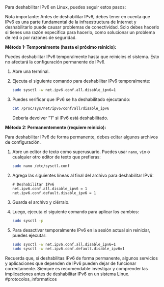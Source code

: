 Para deshabilitar IPv6 en Linux, puedes seguir estos pasos:

Nota importante: Antes de deshabilitar IPv6, debes tener en cuenta que IPv6 es una parte fundamental de la infraestructura de Internet y deshabilitarlo puede causar problemas de conectividad. Solo debes hacerlo si tienes una razón específica para hacerlo, como solucionar un problema de red o por razones de seguridad.

**Método 1: Temporalmente (hasta el próximo reinicio):**

Puedes deshabilitar IPv6 temporalmente hasta que reinicies el sistema. Esto no afectará la configuración permanente de IPv6.

1. Abre una terminal.

2. Ejecuta el siguiente comando para deshabilitar IPv6 temporalmente:

   ```bash
   sudo sysctl -w net.ipv6.conf.all.disable_ipv6=1
   ```

3. Puedes verificar que IPv6 se ha deshabilitado ejecutando:

   ```bash
   cat /proc/sys/net/ipv6/conf/all/disable_ipv6
   ```

   Debería devolver "1" si IPv6 está deshabilitado.

**Método 2: Permanentemente (requiere reinicio):**

Para deshabilitar IPv6 de forma permanente, debes editar algunos archivos de configuración.

1. Abre un editor de texto como superusuario. Puedes usar `nano`, `vim` o cualquier otro editor de texto que prefieras:

   ```bash
   sudo nano /etc/sysctl.conf
   ```

2. Agrega las siguientes líneas al final del archivo para deshabilitar IPv6:

   ```
   # Deshabilitar IPv6
   net.ipv6.conf.all.disable_ipv6 = 1
   net.ipv6.conf.default.disable_ipv6 = 1
   ```

3. Guarda el archivo y ciérralo.

4. Luego, ejecuta el siguiente comando para aplicar los cambios:

   ```bash
   sudo sysctl -p
   ```

5. Para desactivar temporalmente IPv6 en la sesión actual sin reiniciar, puedes ejecutar:

   ```bash
   sudo sysctl -w net.ipv6.conf.all.disable_ipv6=1
   sudo sysctl -w net.ipv6.conf.default.disable_ipv6=1
   ```

Recuerda que, si deshabilitas IPv6 de forma permanente, algunos servicios y aplicaciones que dependen de IPv6 pueden dejar de funcionar correctamente. Siempre es recomendable investigar y comprender las implicaciones antes de deshabilitar IPv6 en un sistema Linux.
#protocolos_informaticos
